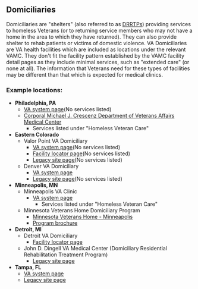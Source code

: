 ## Domiciliaries

Domiciliaries are "shelters" (also referred to as [DRRTPs](https://www.va.gov/HOMELESS/docs/DCHV_Definitions_of_MHRRTPs.pdf)) providing services to homeless Veterans (or to returning service members who may not have a home in the area to which they have returned). They can also provide shelter to rehab patients or victims of domestic violence. VA Domiciliaries are VA health facilities which are included as locations under the relevant VAMC. They don't fit the facility pattern established by the VAMC facility detail pages as they include minimal services, such as "extended care" (or none at all). The information that Veterans need for these types of facilities may be different than that which is expected for medical clinics.

### Example locations:
- **Philadelphia, PA**
  - [VA system page](https://www.va.gov/philadelphia-health-care/locations/philadelphia-va-domiciliary/)(No services listed)
  - [Corporal Michael J. Crescenz Department of Veterans Affairs Medical Center](https://www.va.gov/philadelphia-health-care/locations/corporal-michael-j-crescenz-department-of-veterans-affairs/)
    - Services listed under "Homeless Veteran Care"
- **Eastern Colorado**
  - Valor Point VA Domiciliary
    - [VA system page](https://www.va.gov/eastern-colorado-health-care/locations/valor-point-va-domiciliary/)(No services listed)
    - [Facility locator page](https://www.va.gov/find-locations/facility/vha_554BU)(No services listed)
    - [Legacy site page](https://www.denver.va.gov/locations/Valor_Point_VA_Domiciliary.asp)(No services listed)
  - Denver VA Domiciliary
    - [VA system page](https://www.va.gov/eastern-colorado-health-care/locations/denver-va-domiciliary/)
    - [Legacy site page](https://www.denver.va.gov/locations/Denver_VA_Domiciliary.asp)(No services listed)
- **Minneapolis, MN**
  - Minneapolis VA Clinic
    - [VA system page](https://www.va.gov/minneapolis-health-care/locations/minneapolis-va-clinic/)
      - Services listed under "Homeless Veteran Care"
  - Minnesota Veterans Home Domiciliary Program
    - [Minnesota Veterans Home - Minneapolis](https://mn.gov/mdva/homes/minneapolis/)
    - [Program brochure](https://mn.gov/mdva/assets/2019-08-doms-brochure_tcm1066-396897.pdf)
- **Detroit, MI**
  - Detroit VA Domiciliary
    - [Facility locator page](https://www.va.gov/find-locations/facility/vha_553BU)
  - John D. Dingell VA Medical Center (Domiciliary Residential Rehabilitation Treatment Program)
    - [Legacy site page](https://www.detroit.va.gov/services/MH_DRRTP.asp)
- **Tampa, FL**
   - [VA system page](https://www.va.gov/tampa-health-care/locations/tampa-va-domiciliary/)
   - [Legacy site page](https://www.tampa.va.gov/locations/Tampa_VA_Domiciliary.asp)
